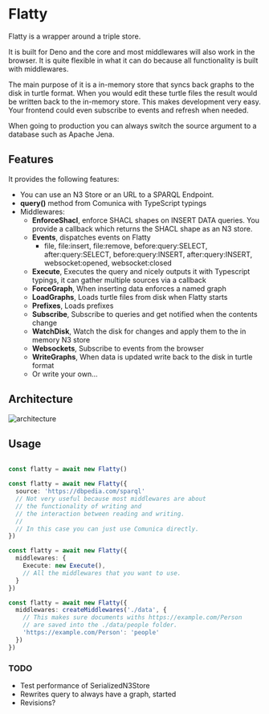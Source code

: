 # Flatty

Flatty is a wrapper around a triple store. 

It is built for Deno and the core and most middlewares will also work in the browser.
It is quite flexible in what it can do because all functionality is built with middlewares.

The main purpose of it is a in-memory store that syncs back graphs to the disk in turtle format.
When you would edit these turtle files the result would be written back to the in-memory store.
This makes development very easy. Your frontend could even subscribe to events and refresh when needed.

When going to production you can always switch the source argument to a database such as Apache Jena.

## Features

It provides the following features:

- You can use an N3 Store or an URL to a SPARQL Endpoint.
- __query()__ method from Comunica with TypeScript typings
- Middlewares: 
  - __EnforceShacl__, enforce SHACL shapes on INSERT DATA queries. You provide a callback which returns the SHACL shape as an N3 store.
  - __Events__, dispatches events on Flatty
    - file, file:insert, file:remove, before:query:SELECT, after:query:SELECT, before:query:INSERT, after:query:INSERT, websocket:opened, websocket:closed
  - __Execute__, Executes the query and nicely outputs it with Typescript typings, it can gather multiple sources via a callback
  - __ForceGraph__, When inserting data enforces a named graph
  - __LoadGraphs__, Loads turtle files from disk when Flatty starts
  - __Prefixes__, Loads prefixes
  - __Subscribe__, Subscribe to queries and get notified when the contents change
  - __WatchDisk__, Watch the disk for changes and apply them to the in memory N3 store
  - __Websockets__, Subscribe to events from the browser
  - __WriteGraphs__, When data is updated write back to the disk in turtle format  
  - Or write your own...

## Architecture

![architecture](https://github.com/danielbeeke/flatty/blob/master/architecture/overview.svg?raw=true)

## Usage

```TypeScript

const flatty = await new Flatty()

const flatty = await new Flatty({
  source: 'https://dbpedia.com/sparql'
  // Not very useful because most middlewares are about 
  // the functionality of writing and 
  // the interaction between reading and writing.
  //
  // In this case you can just use Comunica directly.
})

const flatty = await new Flatty({
  middlewares: {
    Execute: new Execute(),
    // All the middlewares that you want to use.
  }
})

const flatty = await new Flatty({
  middlewares: createMiddlewares('./data', {
    // This makes sure documents withs https://example.com/Person
    // are saved into the ./data/people folder.
    'https://example.com/Person': 'people'
  })
})


```


### TODO

- Test performance of SerializedN3Store
- Rewrites query to always have a graph, started
- Revisions?